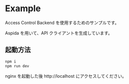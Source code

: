 # Example

Access Control Backend を使用するためのサンプルです。

Aspida を用いて、API クライアントを生成しています。

## 起動方法

```bash
npm i
npm run dev
```

nginx を起動した後 http://localhost にアクセスしてください。
